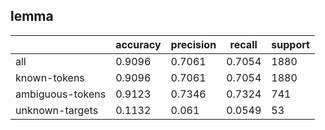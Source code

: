 
## lemma

|                  | accuracy | precision | recall | support |
|------------------|----------|-----------|--------|---------|
| all              | 0.9096   | 0.7061    | 0.7054 | 1880    |
| known-tokens     | 0.9096   | 0.7061    | 0.7054 | 1880    |
| ambiguous-tokens | 0.9123   | 0.7346    | 0.7324 | 741     |
| unknown-targets  | 0.1132   | 0.061     | 0.0549 | 53      |

